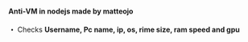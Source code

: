 

#### Anti-VM in nodejs made by matteojo


**・** Checks **Username, Pc name, ip, os, rime size, ram speed and gpu**



